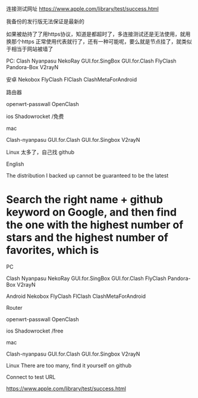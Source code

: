 连接测试网址
https://www.apple.com/library/test/success.html


我备份的发行版无法保证是最新的


如果被劫持了了用https协议，知道是都超时了，多连接测试还是无法使用，就用换那个https 正常使用代表就行了，还有一种可能呢，要么就是节点挂了，就类似于相当于网站被墙了

PC: Clash Nyanpasu
NekoRay
GUI.for.SingBox
GUI.for.Clash
FlyClash
Pandora-Box
V2rayN

安卓
Nekobox
FlyClash 
FlClash
ClashMetaForAndroid

路由器

openwrt-passwall
OpenClash

ios
Shadowrocket /免费




mac 

Clash-nyanpasu
GUI.for.Clash
GUI.for.Singbox
V2rayN

Linux  太多了，自己找 github



English

The distribution I backed up cannot be guaranteed to be the latest


# Search the right name + github keyword on Google, and then find the one with the highest number of stars and the highest number of favorites, which is
PC

Clash Nyanpasu
NekoRay
GUI.for.SingBox
GUI.for.Clash
FlyClash
Pandora-Box
V2rayN

Android
Nekobox
FlyClash
FlClash
ClashMetaForAndroid

Router

openwrt-passwall
OpenClash

ios
Shadowrocket /free

mac

Clash-nyanpasu
GUI.for.Clash
GUI.for.Singbox
V2rayN

Linux There are too many, find it yourself on github

Connect to test URL

https://www.apple.com/library/test/success.html



